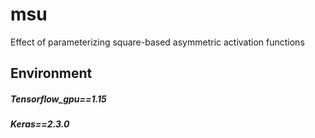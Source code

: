 # msu
Effect of parameterizing square-based asymmetric activation functions


## Environment
##### Tensorflow_gpu==1.15


##### Keras==2.3.0
